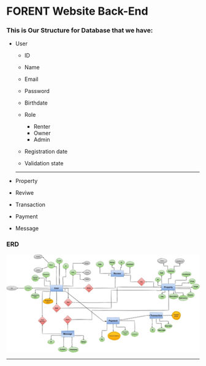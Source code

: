 # FORENT Website Back-End

### This is Our Structure for Database that we have:

* User

  - ID
  - Name
  - Email
  - Password
  - Birthdate
  - Role

    - Renter
    - Owner
    - Admin
  - Registration date
  - Validation state

  ---
* Property
* Reviwe
* Transaction
* Payment
* Message

### ERD

![1709850144079](static/images/README/1709850144079.png)

---
